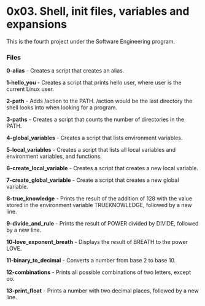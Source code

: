 # 0x03. Shell, init files, variables and expansions
This is the fourth project under the Software Engineering program.

### Files

**0-alias** - Creates a script that creates an alias.

**1-hello_you** - Creates a script that prints hello user, where user is the current Linux user.

**2-path** - Adds /action to the PATH. /action would be the last directory the shell looks into when looking for a program.

**3-paths** - Creates a script that counts the number of directories in the PATH.

**4-global_variables** - Creates a script that lists environment variables.

**5-local_variables** - Creates a script that lists all local variables and environment variables, and functions.

**6-create_local_variable** - Creates a script that creates a new local variable.

**7-create_global_variable** - Create a script that creates a new global variable.

**8-true_knowledge** - Prints the result of the addition of 128 with the value stored in the environment variable TRUEKNOWLEDGE, followed by a new line.

**9-divide_and_rule** - Prints the result of POWER divided by DIVIDE, followed by a new line.

**10-love_exponent_breath** - Displays the result of BREATH to the power LOVE.

**11-binary_to_decimal** - Converts a number from base 2 to base 10.

**12-combinations** -  Prints all possible combinations of two letters, except oo.

**13-print_float** -  Prints a number with two decimal places, followed by a new line.

